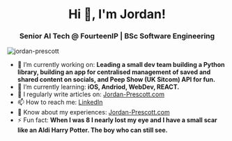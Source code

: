 <h1 align="center">Hi 👋, I'm Jordan!</h1>
<h3 align="center">Senior AI Tech @ FourteenIP | BSc Software Engineering</h3>

<p align="left"> <img src="https://komarev.com/ghpvc/?username=jordan-prescott&label=Profile%20views&color=0e75b6&style=flat" alt="jordan-prescott" /> </p>

- 🔭 I’m currently working on: **Leading a small dev team building a Python library, building an app for centralised management of saved and shared content on socials, and Peep Show (UK Sitcom) API for fun.**
- 🌱 I’m currently learning: **iOS, Andriod, WebDev, REACT.**
- 📝 I regularly write articles on: [Jordan-Prescott.com](https://jordanprescott.super.site/blog)
- 📫 How to reach me: [LinkedIn](https://www.linkedin.com/in/jordan-prescott/)
- 📄 Know about my experiences: [Jordan-Prescott.com](https://jordan-prescott.com)
- ⚡ Fun fact: **When I was 8 I nearly lost my eye and I have a small scar like an Aldi Harry Potter. The boy who can still see.**
 
